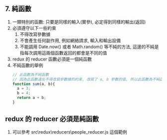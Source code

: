 ## 7. 純函數
1. 一類特別的函數: 只要是同樣的輸入(實參), 必定得到同樣的輸出(返回)
2. 必須遵守以下一些約束
    1. 不得改寫參數據  
    2. 不會產生任何副作用, 例如網絡請求, 輸入和輸出設備  
    3. 不能調用 Date.now() 或者 Math.random() 等不純的方法, 這邊的不純是指每次調用這兩個函數返回的都會是不同的值
3. redux 的 reducer 函數必須是一個純函數
4. 不純函數的舉例
    ```js
    // 此函數為不純函數
    // 因為此函數違反不得改寫參數據的約束, 改寫了 a, b 參數的值, 所以此函數為不純函數
    function sum(a, b){
      a = 3;
      b = 4;
      return a + b;
    }
    ```

## redux 的 reducer 必須是純函數
1. 可以參考 src\redux\reducers\people_reducer.js 這個範例
